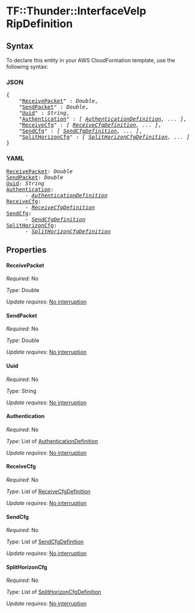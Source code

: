 # TF::Thunder::InterfaceVeIp RipDefinition

## Syntax

To declare this entity in your AWS CloudFormation template, use the following syntax:

### JSON

<pre>
{
    "<a href="#receivepacket" title="ReceivePacket">ReceivePacket</a>" : <i>Double</i>,
    "<a href="#sendpacket" title="SendPacket">SendPacket</a>" : <i>Double</i>,
    "<a href="#uuid" title="Uuid">Uuid</a>" : <i>String</i>,
    "<a href="#authentication" title="Authentication">Authentication</a>" : <i>[ <a href="authenticationdefinition.md">AuthenticationDefinition</a>, ... ]</i>,
    "<a href="#receivecfg" title="ReceiveCfg">ReceiveCfg</a>" : <i>[ <a href="receivecfgdefinition.md">ReceiveCfgDefinition</a>, ... ]</i>,
    "<a href="#sendcfg" title="SendCfg">SendCfg</a>" : <i>[ <a href="sendcfgdefinition.md">SendCfgDefinition</a>, ... ]</i>,
    "<a href="#splithorizoncfg" title="SplitHorizonCfg">SplitHorizonCfg</a>" : <i>[ <a href="splithorizoncfgdefinition.md">SplitHorizonCfgDefinition</a>, ... ]</i>
}
</pre>

### YAML

<pre>
<a href="#receivepacket" title="ReceivePacket">ReceivePacket</a>: <i>Double</i>
<a href="#sendpacket" title="SendPacket">SendPacket</a>: <i>Double</i>
<a href="#uuid" title="Uuid">Uuid</a>: <i>String</i>
<a href="#authentication" title="Authentication">Authentication</a>: <i>
      - <a href="authenticationdefinition.md">AuthenticationDefinition</a></i>
<a href="#receivecfg" title="ReceiveCfg">ReceiveCfg</a>: <i>
      - <a href="receivecfgdefinition.md">ReceiveCfgDefinition</a></i>
<a href="#sendcfg" title="SendCfg">SendCfg</a>: <i>
      - <a href="sendcfgdefinition.md">SendCfgDefinition</a></i>
<a href="#splithorizoncfg" title="SplitHorizonCfg">SplitHorizonCfg</a>: <i>
      - <a href="splithorizoncfgdefinition.md">SplitHorizonCfgDefinition</a></i>
</pre>

## Properties

#### ReceivePacket

_Required_: No

_Type_: Double

_Update requires_: [No interruption](https://docs.aws.amazon.com/AWSCloudFormation/latest/UserGuide/using-cfn-updating-stacks-update-behaviors.html#update-no-interrupt)

#### SendPacket

_Required_: No

_Type_: Double

_Update requires_: [No interruption](https://docs.aws.amazon.com/AWSCloudFormation/latest/UserGuide/using-cfn-updating-stacks-update-behaviors.html#update-no-interrupt)

#### Uuid

_Required_: No

_Type_: String

_Update requires_: [No interruption](https://docs.aws.amazon.com/AWSCloudFormation/latest/UserGuide/using-cfn-updating-stacks-update-behaviors.html#update-no-interrupt)

#### Authentication

_Required_: No

_Type_: List of <a href="authenticationdefinition.md">AuthenticationDefinition</a>

_Update requires_: [No interruption](https://docs.aws.amazon.com/AWSCloudFormation/latest/UserGuide/using-cfn-updating-stacks-update-behaviors.html#update-no-interrupt)

#### ReceiveCfg

_Required_: No

_Type_: List of <a href="receivecfgdefinition.md">ReceiveCfgDefinition</a>

_Update requires_: [No interruption](https://docs.aws.amazon.com/AWSCloudFormation/latest/UserGuide/using-cfn-updating-stacks-update-behaviors.html#update-no-interrupt)

#### SendCfg

_Required_: No

_Type_: List of <a href="sendcfgdefinition.md">SendCfgDefinition</a>

_Update requires_: [No interruption](https://docs.aws.amazon.com/AWSCloudFormation/latest/UserGuide/using-cfn-updating-stacks-update-behaviors.html#update-no-interrupt)

#### SplitHorizonCfg

_Required_: No

_Type_: List of <a href="splithorizoncfgdefinition.md">SplitHorizonCfgDefinition</a>

_Update requires_: [No interruption](https://docs.aws.amazon.com/AWSCloudFormation/latest/UserGuide/using-cfn-updating-stacks-update-behaviors.html#update-no-interrupt)

